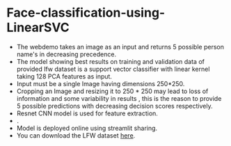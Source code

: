 # Face-classification-using-LinearSVC
* The webdemo takes an image as an input and returns 5 possible person name's in decreasing precedence.
* The model showing best results on training and validation data of provided lfw dataset is a support vector classifier with linear kernel taking 128 PCA features as input.
* Input must be a single Image having dimensions 250*250.
* Cropping an Image and resizing it to 250 * 250 may lead to loss of information and some variability in results , this is the reason to provide 5 possible predictions with decreasing decision scores respectively.
* Resnet CNN model is used for feature extraction.
* .
* Model is deployed online using streamlit sharing.
* You can download the LFW dataset [here](http://vis-www.cs.umass.edu/lfw/lfw-funneled.tgz).

